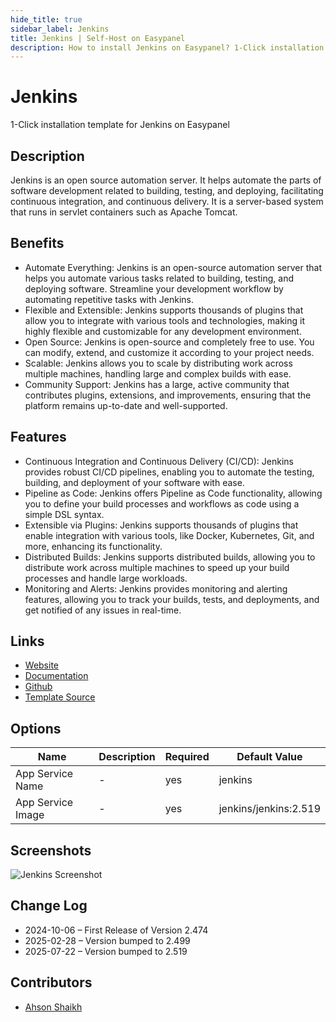 ```yaml
---
hide_title: true
sidebar_label: Jenkins
title: Jenkins | Self-Host on Easypanel
description: How to install Jenkins on Easypanel? 1-Click installation template for Jenkins on Easypanel
---
```


<!-- generated -->

# Jenkins

1-Click installation template for Jenkins on Easypanel

## Description

Jenkins is an open source automation server. It helps automate the parts of software development related to building, testing, and deploying, facilitating continuous integration, and continuous delivery. It is a server-based system that runs in servlet containers such as Apache Tomcat.

## Benefits

- Automate Everything: Jenkins is an open-source automation server that helps you automate various tasks related to building, testing, and deploying software. Streamline your development workflow by automating repetitive tasks with Jenkins.
- Flexible and Extensible: Jenkins supports thousands of plugins that allow you to integrate with various tools and technologies, making it highly flexible and customizable for any development environment.
- Open Source: Jenkins is open-source and completely free to use. You can modify, extend, and customize it according to your project needs.
- Scalable: Jenkins allows you to scale by distributing work across multiple machines, handling large and complex builds with ease.
- Community Support: Jenkins has a large, active community that contributes plugins, extensions, and improvements, ensuring that the platform remains up-to-date and well-supported.

## Features

- Continuous Integration and Continuous Delivery (CI/CD): Jenkins provides robust CI/CD pipelines, enabling you to automate the testing, building, and deployment of your software with ease.
- Pipeline as Code: Jenkins offers Pipeline as Code functionality, allowing you to define your build processes and workflows as code using a simple DSL syntax.
- Extensible via Plugins: Jenkins supports thousands of plugins that enable integration with various tools, like Docker, Kubernetes, Git, and more, enhancing its functionality.
- Distributed Builds: Jenkins supports distributed builds, allowing you to distribute work across multiple machines to speed up your build processes and handle large workloads.
- Monitoring and Alerts: Jenkins provides monitoring and alerting features, allowing you to track your builds, tests, and deployments, and get notified of any issues in real-time.

## Links

- [Website](https://www.jenkins.io/)
- [Documentation](https://www.jenkins.io/doc/book/)
- [Github](https://github.com/jenkinsci/jenkins)
- [Template Source](https://github.com/easypanel-io/templates/tree/main/templates/jenkins)

## Options

Name | Description | Required | Default Value
-|-|-|-
App Service Name | - | yes | jenkins
App Service Image | - | yes | jenkins/jenkins:2.519

## Screenshots

![Jenkins Screenshot](./assets/screenshot.png)

## Change Log

- 2024-10-06 – First Release of Version 2.474
- 2025-02-28 – Version bumped to 2.499
- 2025-07-22 – Version bumped to 2.519

## Contributors

- [Ahson Shaikh](https://github.com/Ahson-Shaikh)
